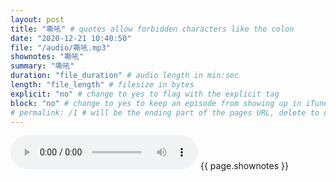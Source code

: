 ```yaml
---
layout: post
title: "嘶吼" # quotes allow forbidden characters like the colon
date: "2020-12-21 10:40:50"
file: "/audio/嘶吼.mp3"
shownotes: "嘶吼"
summary: "嘶吼"
duration: "file_duration" # audio length in min:sec
length: "file_length" # filesize in bytes
explicit: "no" # change to yes to flag with the explicit tag
block: "no" # change to yes to keep an episode from showing up in iTunes
# permalink: /1 # will be the ending part of the pages URL, delete to default to the title
---
```


<audio controls>
<source src="{{site.url}}{{site.baseurl}}{{ page.file }}" type="audio/x-mp3">
Your browser does not support the audio element.
</audio>
{{ page.shownotes }}
